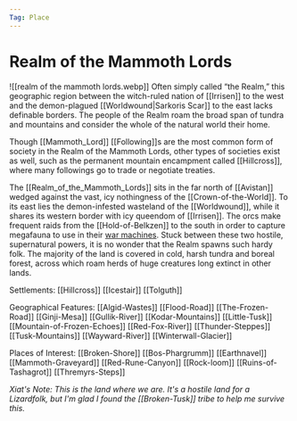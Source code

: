 ```yaml
---
Tag: Place
---
```

# Realm of the Mammoth Lords
![[realm of the mammoth lords.webp]]
Often simply  called “the Realm,” this geographic region between the witch-ruled nation of [[Irrisen]] to the west and the demon-plagued [[Worldwound|Sarkoris Scar]] to the east lacks definable borders. The people of the Realm roam the broad span of tundra and mountains and consider the whole of the natural world their home. 

Though [[Mammoth_Lord]] [[Following]]s are the most common  form of society in the Realm of the Mammoth Lords, other types of societies exist as well, such as the permanent mountain encampment called [[Hillcross]], where many followings go to trade or negotiate treaties.

The [[Realm_of_the_Mammoth_Lords]] sits in the far north of [[Avistan]] wedged against the vast, icy nothingness of the [[Crown-of-the-World]]. To its east lies the demon-infested wasteland of the [[Worldwound]], while it shares its western border with icy queendom of [[Irrisen]]. The orcs make frequent raids from the [[Hold-of-Belkzen]] to the south in order to capture megafauna to use in their [war machines](https://pathfinderwiki.com/w/index.php?title=Orc_war_machine&action=edit&redlink=1 "Orc war machine (page does not exist)"). Stuck between these two hostile, supernatural powers, it is no wonder that the Realm spawns such hardy folk. The majority of the land is covered in cold, harsh tundra and boreal forest, across which roam herds of huge creatures long extinct in other lands.

Settlements:
[[Hillcross]]
[[Icestair]]
[[Tolguth]]

Geographical Features:
[[Algid-Wastes]]
[[Flood-Road]]
[[The-Frozen-Road]]
[[Ginji-Mesa]]
[[Gullik-River]]
[[Kodar-Mountains]]
[[Little-Tusk]]
[[Mountain-of-Frozen-Echoes]]
[[Red-Fox-River]]
[[Thunder-Steppes]]
[[Tusk-Mountains]]
[[Wayward-River]]
[[Winterwall-Glacier]]

Places of Interest:
[[Broken-Shore]]
[[Bos-Phargrumm]]
[[Earthnavel]]
[[Mammoth-Graveyard]]
[[Red-Rune-Canyon]]
[[Rock-loom]]
[[Ruins-of-Tashagrot]]
[[Thremyrs-Steps]]

*Xiat's Note: This is the land where we are. It's a hostile land for a Lizardfolk, but I'm glad I found the [[Broken-Tusk]] tribe to help me survive this.* 